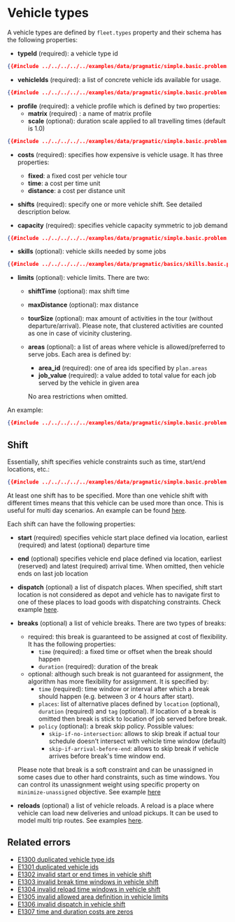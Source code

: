 # Vehicle types

A vehicle types are defined by `fleet.types` property and their schema has the following properties:

- **typeId** (required): a vehicle type id
```json
{{#include ../../../../../examples/data/pragmatic/simple.basic.problem.json:100}}
```

- **vehicleIds** (required): a list of concrete vehicle ids available for usage.
```json
{{#include ../../../../../examples/data/pragmatic/simple.basic.problem.json:101:103}}
```

- **profile** (required): a vehicle profile which is defined by two properties:
    - **matrix** (required) : a name of matrix profile
    - **scale** (optional): duration scale applied to all travelling times (default is 1.0)
```json
{{#include ../../../../../examples/data/pragmatic/simple.basic.problem.json:104:106}}
```

- **costs** (required): specifies how expensive is vehicle usage. It has three properties:
                                     
    - **fixed**: a fixed cost per vehicle tour
    - **time**: a cost per time unit
    - **distance**: a cost per distance unit

- **shifts** (required): specify one or more vehicle shift. See detailed description below.

- **capacity** (required): specifies vehicle capacity symmetric to job demand
```json
{{#include ../../../../../examples/data/pragmatic/simple.basic.problem.json:130:132}}
```

- **skills** (optional): vehicle skills needed by some jobs
```json
{{#include ../../../../../examples/data/pragmatic/basics/skills.basic.problem.json:131:133}}
```

- **limits** (optional): vehicle limits. There are two:
    
    - **shiftTime** (optional): max shift time
    - **maxDistance** (optional): max distance
    - **tourSize** (optional): max amount of activities in the tour (without departure/arrival). Please note, that
      clustered activities are counted as one in case of vicinity clustering.
    - **areas** (optional): a list of areas where vehicle is allowed/preferred to serve jobs. Each area is defined by:
        - **area_id** (required): one of area ids specified by `plan.areas`
        - **job_value** (required): a value added to total value for each job served by the vehicle in given area

        No area restrictions when omitted.

An example:

```json
{{#include ../../../../../examples/data/pragmatic/simple.basic.problem.json:99:133}}
``` 

## Shift

Essentially, shift specifies vehicle constraints such as time, start/end locations, etc.:

```json
{{#include ../../../../../examples/data/pragmatic/simple.basic.problem.json:112:129}}
```

At least one shift has to be specified. More than one vehicle shift with different times means that this vehicle can be
used more than once. This is useful for multi day scenarios. An example can be found [here](../../../examples/pragmatic/basics/multi-day.md).

Each shift can have the following properties:

- **start** (required) specifies vehicle start place defined via location, earliest (required) and latest (optional) departure time
- **end** (optional) specifies vehicle end place defined via location, earliest (reserved) and latest (required) arrival time.
    When omitted, then vehicle ends on last job location
- **dispatch** (optional) a list of dispatch places. When specified, shift start location is not considered as depot and
    vehicle has to navigate first to one of these places to load goods with dispatching constraints.
  Check example [here](../../../examples/pragmatic/basics/dispatch.md).
- **breaks** (optional) a list of vehicle breaks. There are two types of breaks:
    * required: this break is guaranteed to be assigned at cost of flexibility. It has the following properties:
      - `time` (required): a fixed time or offset when the break should happen
      - `duration` (required): duration of the break
    * optional: although such break is not guaranteed for assignment, the algorithm has more flexibility for assignment.
      It is specified by:
      - `time` (required): time window or interval after which a break should happen (e.g. between 3 or 4 hours after start).
      - `places`: list of alternative places defined by `location` (optional), `duration` (required) and `tag` (optional).
        If location of a break is omitted then break is stick to location of job served before break.
      - `policy` (optional): a break skip policy. Possible values:
        * `skip-if-no-intersection`: allows to skip break if actual tour schedule doesn't intersect with vehicle time window (default)
        * `skip-if-arrival-before-end`: allows to skip break if vehicle arrives before break's time window end.

  Please note that break is a soft constraint and can be unassigned in some cases due to other hard constraints, such
  as time windows. You can control its unassignment weight using specific property on `minimize-unassigned` objective.
  See example [here](../../../examples/pragmatic/basics/break.md)
- **reloads** (optional) a list of vehicle reloads. A reload is a place where vehicle can load new deliveries and unload
    pickups. It can be used to model multi trip routes.
  See examples [here](../../../examples/pragmatic/basics/reload.md).


## Related errors

* [E1300 duplicated vehicle type ids](../errors/index.md#e1300)
* [E1301 duplicated vehicle ids](../errors/index.md#e1301)
* [E1302 invalid start or end times in vehicle shift](../errors/index.md#e1302)
* [E1303 invalid break time windows in vehicle shift](../errors/index.md#e1303)
* [E1304 invalid reload time windows in vehicle shift](../errors/index.md#e1304)
* [E1305 invalid allowed area definition in vehicle limits](../errors/index.md#e1305)
* [E1306 invalid dispatch in vehicle shift](../errors/index.md#e1306)
* [E1307 time and duration costs are zeros](../errors/index.md#e1307)